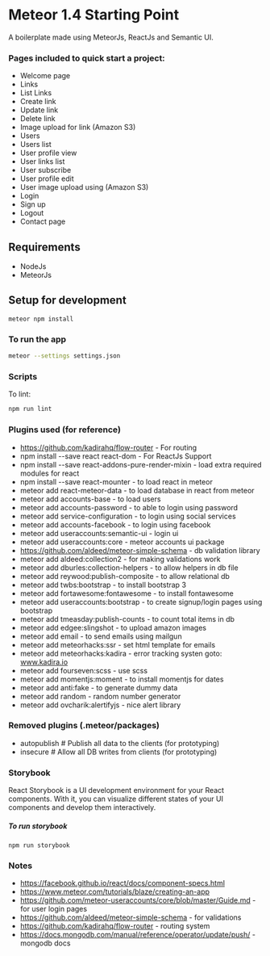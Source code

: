 # Meteor 1.4 Starting Point

A boilerplate made using MeteorJs, ReactJs and Semantic UI.

### Pages included to quick start a project:

- Welcome page
- Links
- List Links
- Create link
- Update link
- Delete link
- Image upload for link (Amazon S3)
- Users
- Users list
- User profile view
- User links list
- User subscribe
- User profile edit
- User image upload using (Amazon S3)
- Login
- Sign up
- Logout
- Contact page

## Requirements
- NodeJs
- MeteorJs

## Setup for development

```shell
meteor npm install
```

### To run the app

```bash
meteor --settings settings.json
```

### Scripts

To lint:

```bash
npm run lint
```

### Plugins used (for reference)

- https://github.com/kadirahq/flow-router - For routing
- npm install --save react react-dom - For ReactJs Support
- npm install --save react-addons-pure-render-mixin - load extra required modules for react
- npm install --save react-mounter - to load react in meteor
- meteor add react-meteor-data - to load database in react from meteor
- meteor add accounts-base - to load users
- meteor add accounts-password - to able to login using password
- meteor add service-configuration - to login using social services
- meteor add accounts-facebook - to login using facebook
- meteor add useraccounts:semantic-ui - login ui
- meteor add useraccounts:core - meteor accounts ui package
- https://github.com/aldeed/meteor-simple-schema - db validation library
- meteor add aldeed:collection2 -  for making validations work
- meteor add dburles:collection-helpers - to allow helpers in db file
- meteor add reywood:publish-composite - to allow relational db
- meteor add twbs:bootstrap - to install bootstrap 3
- meteor add fortawesome:fontawesome - to install fontawesome
- meteor add useraccounts:bootstrap - to create signup/login pages using bootstrap
- meteor add tmeasday:publish-counts - to count total items in db
- meteor add edgee:slingshot - to upload amazon images
- meteor add email - to send emails using mailgun
- meteor add meteorhacks:ssr - set html template for emails
- meteor add meteorhacks:kadira - error tracking systen goto: www.kadira.io
- meteor add fourseven:scss - use scss
- meteor add momentjs:moment - to install momentjs for dates
- meteor add anti:fake - to generate dummy data
- meteor add random - random number generator
- meteor add ovcharik:alertifyjs - nice alert library

### Removed plugins (.meteor/packages)

- autopublish             # Publish all data to the clients (for prototyping)
- insecure                # Allow all DB writes from clients (for prototyping)

### Storybook

React Storybook is a UI development environment for your React components. With it, you can visualize different states of your UI components and develop them interactively.

##### To run storybook

```shell
npm run storybook
```

### Notes

- https://facebook.github.io/react/docs/component-specs.html
- https://www.meteor.com/tutorials/blaze/creating-an-app
- https://github.com/meteor-useraccounts/core/blob/master/Guide.md - for user login pages
- https://github.com/aldeed/meteor-simple-schema - for validations
- https://github.com/kadirahq/flow-router - routing system
- https://docs.mongodb.com/manual/reference/operator/update/push/ - mongodb docs